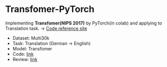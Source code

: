 # Transfomer-PyTorch
Implementing **Transfomer(NIPS 2017)** by PyTorch(in colab) and applying to Translation task. ->
[Code reference site](https://github.com/ndb796/Deep-Learning-Paper-Review-and-Practice/blob/master/code_practices/Attention_is_All_You_Need_Tutorial_(German_English).ipynb)

- Dataset: Multi30k
- Task: Translation (German -> English)
- Model: Transfomer
- Code: [link](https://github.com/ChoiDae1/Transfomer-PyTorch/blob/main/Implementing_Transfomer.ipynb)
- Review: [link](https://science886.tistory.com/21)
